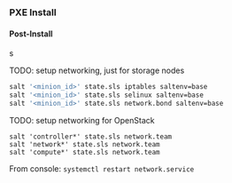 
### PXE Install


#### Post-Install

s

TODO: setup networking, just for storage nodes
```bash
salt '<minion_id>' state.sls iptables saltenv=base
salt '<minion_id>' state.sls selinux saltenv=base
salt '<minion_id>' state.sls network.bond saltenv=base
```

TODO: setup networking for OpenStack 
```
salt 'controller*' state.sls network.team
salt 'network*' state.sls network.team
salt 'compute*' state.sls network.team
```
From console: `systemctl restart network.service`

